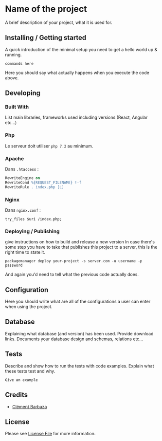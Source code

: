 # Name of the project

A brief description of your project, what it is used for.

## Installing / Getting started

A quick introduction of the minimal setup you need to get a hello world up &
running.

```shell
commands here
```

Here you should say what actually happens when you execute the code above.

## Developing

### Built With
List main libraries, frameworks used including versions (React, Angular etc...)

### Php

Le serveur doit utiliser `php 7.2` au minimum.

### Apache

Dans `.htaccess` :

```apache
RewriteEngine on
RewriteCond %{REQUEST_FILENAME} !-f
RewriteRule . index.php [L]
```

### Nginx

Dans `nginx.conf` :

```nginx
try_files $uri /index.php;
```

### Deploying / Publishing

give instructions on how to build and release a new version
In case there's some step you have to take that publishes this project to a
server, this is the right time to state it.

```shell
packagemanager deploy your-project -s server.com -u username -p password
```

And again you'd need to tell what the previous code actually does.

## Configuration

Here you should write what are all of the configurations a user can enter when
using the project.

## Database

Explaining what database (and version) has been used. Provide download links.
Documents your database design and schemas, relations etc...

## Tests

Describe and show how to run the tests with code examples.
Explain what these tests test and why.

```shell
Give an example
```

## Credits

- [Clément Barbaza](https://github.com/cba85)

## License

Please see [License File](LICENSE) for more information.